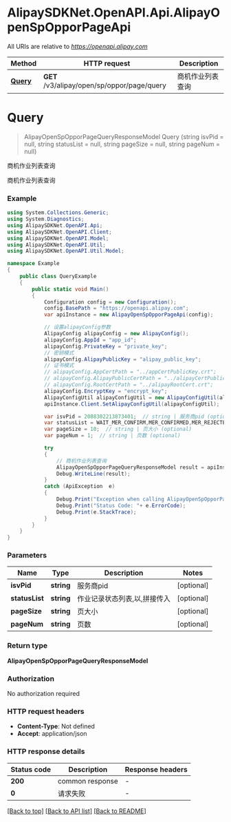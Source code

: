 # AlipaySDKNet.OpenAPI.Api.AlipayOpenSpOpporPageApi

All URIs are relative to *https://openapi.alipay.com*

Method | HTTP request | Description
------------- | ------------- | -------------
[**Query**](AlipayOpenSpOpporPageApi.md#query) | **GET** /v3/alipay/open/sp/oppor/page/query | 商机作业列表查询


<a name="query"></a>
# **Query**
> AlipayOpenSpOpporPageQueryResponseModel Query (string isvPid = null, string statusList = null, string pageSize = null, string pageNum = null)

商机作业列表查询

商机作业列表查询

### Example
```csharp
using System.Collections.Generic;
using System.Diagnostics;
using AlipaySDKNet.OpenAPI.Api;
using AlipaySDKNet.OpenAPI.Client;
using AlipaySDKNet.OpenAPI.Model;
using AlipaySDKNet.OpenAPI.Util;
using AlipaySDKNet.OpenAPI.Util.Model;

namespace Example
{
    public class QueryExample
    {
        public static void Main()
        {
            Configuration config = new Configuration();
            config.BasePath = "https://openapi.alipay.com";
            var apiInstance = new AlipayOpenSpOpporPageApi(config);

            // 设置alipayConfig参数
            AlipayConfig alipayConfig = new AlipayConfig();
            alipayConfig.AppId = "app_id";
            alipayConfig.PrivateKey = "private_key";
            // 密钥模式
            alipayConfig.AlipayPublicKey = "alipay_public_key";
            // 证书模式
            // alipayConfig.AppCertPath = "../appCertPublicKey.crt";
            // alipayConfig.AlipayPublicCertPath = "../alipayCertPublicKey_RSA2.crt";
            // alipayConfig.RootCertPath = "../alipayRootCert.crt";
            alipayConfig.EncryptKey = "encrypt_key";
            AlipayConfigUtil alipayConfigUtil = new AlipayConfigUtil(alipayConfig);
            apiInstance.Client.SetAlipayConfigUtil(alipayConfigUtil);

            var isvPid = 2088302213873401;  // string | 服务商pid (optional) 
            var statusList = WAIT_MER_CONFIRM,MER_CONFIRMED,MER_REJECTED,EXPANDING,EXPANDED,EXPAND_FAILED;  // string | 作业记录状态列表,以,拼接传入 (optional) 
            var pageSize = 10;  // string | 页大小 (optional) 
            var pageNum = 1;  // string | 页数 (optional) 

            try
            {
                // 商机作业列表查询
                AlipayOpenSpOpporPageQueryResponseModel result = apiInstance.Query(isvPid, statusList, pageSize, pageNum);
                Debug.WriteLine(result);
            }
            catch (ApiException  e)
            {
                Debug.Print("Exception when calling AlipayOpenSpOpporPageApi.Query: " + e.Message );
                Debug.Print("Status Code: "+ e.ErrorCode);
                Debug.Print(e.StackTrace);
            }
        }
    }
}
```

### Parameters

Name | Type | Description  | Notes
------------- | ------------- | ------------- | -------------
 **isvPid** | **string**| 服务商pid | [optional] 
 **statusList** | **string**| 作业记录状态列表,以,拼接传入 | [optional] 
 **pageSize** | **string**| 页大小 | [optional] 
 **pageNum** | **string**| 页数 | [optional] 

### Return type

**AlipayOpenSpOpporPageQueryResponseModel**

### Authorization

No authorization required

### HTTP request headers

 - **Content-Type**: Not defined
 - **Accept**: application/json


### HTTP response details
| Status code | Description | Response headers |
|-------------|-------------|------------------|
| **200** | common response |  -  |
| **0** | 请求失败 |  -  |

[[Back to top]](#) [[Back to API list]](../README.md#documentation-for-api-endpoints) [[Back to README]](../README.md)

